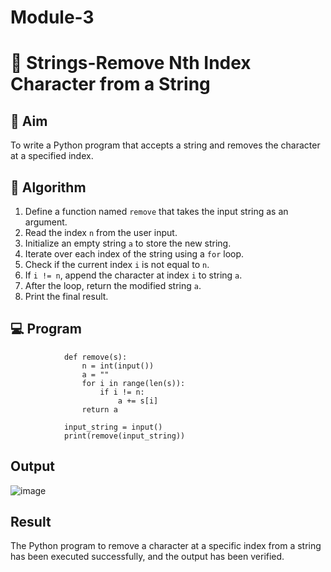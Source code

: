 # Module-3
# 🧹 Strings-Remove Nth Index Character from a String

## 🎯 Aim
To write a Python program that accepts a string and removes the character at a specified index.

## 🧠 Algorithm
1. Define a function named `remove` that takes the input string as an argument.
2. Read the index `n` from the user input.
3. Initialize an empty string `a` to store the new string.
4. Iterate over each index of the string using a `for` loop.
5. Check if the current index `i` is not equal to `n`.
6. If `i != n`, append the character at index `i` to string `a`.
7. After the loop, return the modified string `a`.
8. Print the final result.

## 💻 Program
                def remove(s):
                    n = int(input())
                    a = ""
                    for i in range(len(s)):
                        if i != n:
                            a += s[i]
                    return a
                
                input_string = input()
                print(remove(input_string))
## Output

![image](https://github.com/user-attachments/assets/b369a3de-0499-4f93-8bcd-5b1e7b465729)

## Result
The Python program to remove a character at a specific index from a string has been executed successfully, and the output has been verified.
